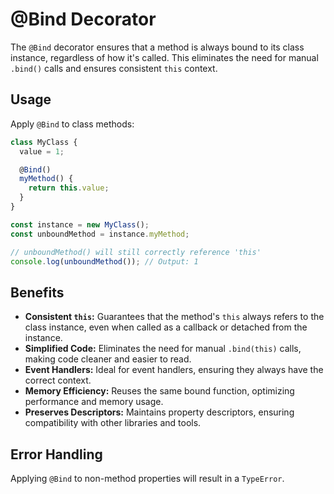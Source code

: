 # @Bind Decorator

The `@Bind` decorator ensures that a method is always bound to its class instance, regardless of how it's called. This eliminates the need for manual `.bind()` calls and ensures consistent `this` context.

## Usage

Apply `@Bind` to class methods:

```typescript
class MyClass {
  value = 1;

  @Bind()
  myMethod() {
    return this.value;
  }
}

const instance = new MyClass();
const unboundMethod = instance.myMethod;

// unboundMethod() will still correctly reference 'this'
console.log(unboundMethod()); // Output: 1
```

## Benefits

* **Consistent `this`:**  Guarantees that the method's `this` always refers to the class instance, even when called as a callback or detached from the instance.
* **Simplified Code:** Eliminates the need for manual `.bind(this)` calls, making code cleaner and easier to read.
* **Event Handlers:** Ideal for event handlers, ensuring they always have the correct context.
* **Memory Efficiency:** Reuses the same bound function, optimizing performance and memory usage.
* **Preserves Descriptors:** Maintains property descriptors, ensuring compatibility with other libraries and tools.

## Error Handling

Applying `@Bind` to non-method properties will result in a `TypeError`.
